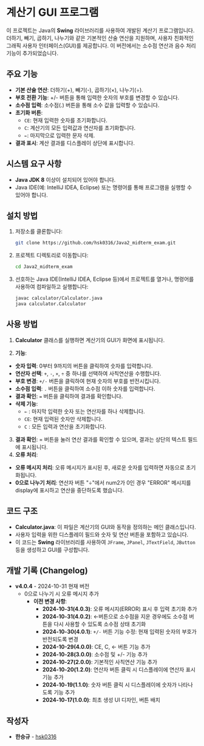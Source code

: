 # 계산기 GUI 프로그램

이 프로젝트는 Java의 **Swing** 라이브러리를 사용하여 개발된 계산기 프로그램입니다. 더하기, 빼기, 곱하기, 나누기와 같은 기본적인 산술 연산을 지원하며, 사용자 친화적인 그래픽 사용자 인터페이스(GUI)를 제공합니다. 이 버전에서는 소수점 연산과 음수 처리 기능이 추가되었습니다.

## 주요 기능

- **기본 산술 연산**: 더하기(+), 빼기(-), 곱하기(×), 나누기(÷).
- **부호 전환 기능**: +/- 버튼을 통해 입력한 숫자의 부호를 변경할 수 있습니다.
- **소수점 입력**: 소수점(.) 버튼을 통해 소수 값을 입력할 수 있습니다.
- **초기화 버튼**:
   - `CE`: 현재 입력한 숫자를 초기화합니다.
   - `C`: 계산기의 모든 입력값과 연산자를 초기화합니다.
   - `←`: 마지막으로 입력한 문자 삭제.
- **결과 표시**: 계산 결과를 디스플레이 상단에 표시합니다.

## 시스템 요구 사항

- **Java JDK 8** 이상이 설치되어 있어야 합니다.
- Java IDE(예: IntelliJ IDEA, Eclipse) 또는 명령어를 통해 프로그램을 실행할 수 있어야 합니다.

## 설치 방법

1. 저장소를 클론합니다:
    ```bash
    git clone https://github.com/hsk0316/Java2_midterm_exam.git
    ```

2. 프로젝트 디렉토리로 이동합니다:
    ```bash
    cd Java2_midterm_exam
    ```

3. 선호하는 Java IDE(IntelliJ IDEA, Eclipse 등)에서 프로젝트를 열거나, 명령어를 사용하여 컴파일하고 실행합니다:
    ```bash
    javac calculator/Calculator.java
    java calculator.Calculator
    ```

## 사용 방법

1. **Calculator** 클래스를 실행하면 계산기의 GUI가 화면에 표시됩니다.

2.  **기능**:
- **숫자 입력**: 0부터 9까지의 버튼을 클릭하여 숫자를 입력합니다.
- **연산자 선택**: `+`, `-`, `×`, `÷` 중 하나를 선택하여 사칙연산을 수행합니다.
- **부호 변경**: `+/-` 버튼을 클릭하여 현재 숫자의 부호를 반전시킵니다.
- **소수점 입력**: `.` 버튼을 클릭하여 소수점 이하 숫자를 입력합니다.
- **결과 확인**: `=` 버튼을 클릭하여 결과를 확인합니다.
- **삭제 기능**:
    - `←` : 마지막 입력한 숫자 또는 연산자를 하나 삭제합니다.
    - `CE`: 현재 입력된 숫자만 삭제합니다.
    - `C` : 모든 입력과 연산을 초기화합니다.

3. **결과 확인**: = 버튼을 눌러 연산 결과를 확인할 수 있으며, 결과는 상단의 텍스트 필드에 표시됩니다.
4.  **오류 처리**: 
- **오류 메시지 처리**: 오류 메시지가 표시된 후, 새로운 숫자를 입력하면 자동으로 초기화됩니다.
- **0으로 나누기 처리**: 연산자 버튼 "÷"에서 num2가 0인 경우 "ERROR" 메시지를 display에 표시하고 연산을 중단하도록 했습니다.


## 코드 구조

- **Calculator.java**: 이 파일은 계산기의 GUI와 동작을 정의하는 메인 클래스입니다. 
- 사용자 입력을 위한 디스플레이 필드와 숫자 및 연산 버튼을 포함하고 있습니다.
- 이 코드는 **Swing** 라이브러리를 사용하여 `JFrame`, `JPanel`, `JTextField`, `JButton` 등을 생성하고 GUI를 구성합니다.

## 개발 기록 (Changelog)

- **v4.0.4** - 2024-10-31 현재 버전
    - 0으로 나누기 시 오류 메시지 추가
      - **이전 변경 사항**: 
        - **2024-10-31(4.0.3)**: 오류 메시지(ERROR) 표시 후 입력 초기화 추가
        - **2024-10-31(4.0.2)**: ←버튼으로 소수점을 지운 경우에도 소수점 버튼을 다시 사용할 수 있도록 소수점 상태 초기화
        - **2024-10-30(4.0.1)**: `+/-` 버튼 기능 수정: 현재 입력된 숫자의 부호가 반전되도록 변경
        - **2024-10-29(4.0.0)**: CE, C, ← 버튼 기능 추가
        - **2024-10-28(3.0.0)**: 소수점 및 +/- 기능 추가
        - **2024-10-27(2.0.0)**: 기본적인 사칙연산 기능 추가
        - **2024-10-20(1.2.0)**: 연산자 버튼 클릭 시 디스플레이에 연산자 표시 기능 추가
        - **2024-10-19(1.1.0)**: 숫자 버튼 클릭 시 디스플레이에 숫자가 나타나도록 기능 추가
        - **2024-10-17(1.0.0)**: 최초 생성 UI 디자인, 버튼 배치


## 작성자

- **한승규** - [hsk0316](https://github.com/hsk0316)
